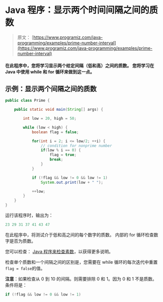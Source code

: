 # Java 程序：显示两个时间间隔之间的质数

> 原文： [https://www.programiz.com/java-programming/examples/prime-number-interval](https://www.programiz.com/java-programming/examples/prime-number-interval)

#### 在此程序中，您将学习显示两个给定间隔（低和高）之间的质数。 您将学习在 Java 中使用 while 和 for 循环来做到这一点。

## 示例：显示两个间隔之间的质数

```java
public class Prime {

    public static void main(String[] args) {

        int low = 20, high = 50;

        while (low < high) {
            boolean flag = false;

            for(int i = 2; i <= low/2; ++i) {
                // condition for nonprime number
                if(low % i == 0) {
                    flag = true;
                    break;
                }
            }

            if (!flag && low != 0 && low != 1)
                System.out.print(low + " ");

            ++low;
        }
    }
}
```

运行该程序时，输出为：

```java
23 29 31 37 41 43 47 
```

在此程序中，将测试介于低和高之间的每个数字的质数。 内部的 for 循环检查数字是否为质数。

您可以检查： [Java 程序来检查素数](/java-programming/examples/prime-number "Java Program to Check Prime Number")，以获得更多说明。

检查单个质数和一个间隔之间的区别是，您需要在 while 循环的每次迭代中重置`flag = false`的值。

**注意**：如果检查从 0 到 10 的间隔。则需要排除 0 和 1。因为 0 和 1 不是质数。 条件将是：

```java
if (!flag && low != 0 && low != 1)
```